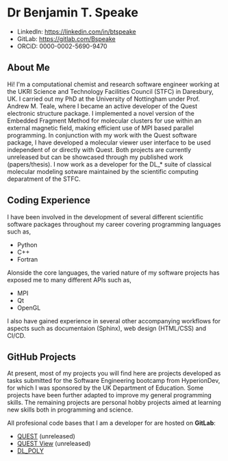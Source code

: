 # Dr Benjamin T. Speake 

<!-- * Email: benjaminspeake@gmail.com -->
* LinkedIn: https://linkedin.com/in/btspeake
* GitLab: https://gitlab.com/Bspeake
* ORCiD: 0000-0002-5690-9470 


## About Me

Hi! I'm a computational chemist and research software engineer working at the UKRI Science and Technology Facilities Council (STFC) in Daresbury, UK. I carried out my PhD at the University of Nottingham under
Prof. Andrew M. Teale, where I became an active developer of the Quest electronic structure package. I implemented a novel version of the Embedded Fragment Method for 
molecular clusters for use within an external magnetic field, making efficient use of MPI based parallel programming. In conjunction with my work with the Quest software package, 
I have developed a molecular viewer user interface to be used independent of or directly with Quest. 
Both projects are currently unreleased but can be showcased through my published work (papers/thesis).
I now work as a developer for the DL_* suite of classical molecular modeling sotware maintained by the scientific computing deparatment of the STFC.

## Coding Experience
I have been involved in the development of several different scientific software packages throughout my career covering programming languages such as,

- Python
- C++
- Fortran

Alonside the core languages, the varied nature of my software projects has exposed me to many different APIs such as,

  - MPI
  - Qt
  - OpenGL 

I also have gained experience in several other accompanying workflows for aspects such as documentaion (Sphinx), web design (HTML/CSS) and CI/CD. 


## GitHub Projects 
At present, most of my projects you will find here are projects developed as tasks submitted for the Software Engineering bootcamp from HyperionDev, for which I was
sponsored by the UK Department of Education. Some projects have been further adapted to improve my general programming skills. The remaining projects are personal hobby projects aimed at learning new skills both in programming and science. 

All profesional code bases that I am a developer for are hosted on **GitLab**:

- [QUEST](https://quest.codes) (unreleased)
- [QUEST View](https://gitlab.com/Bspeake) (unreleased)
- [DL_POLY](https://gitlab.com/ccp5/dl-poly)
  




<!--
**BTSpeake/BTSpeake** is a ✨ _special_ ✨ repository because its `README.md` (this file) appears on your GitHub profile.

Here are some ideas to get you started:

- 🔭 I’m currently working on ...
- 🌱 I’m currently learning ...
- 👯 I’m looking to collaborate on ...
- 🤔 I’m looking for help with ...
- 💬 Ask me about ...
- 📫 How to reach me: ...
- 😄 Pronouns: ...
- ⚡ Fun fact: ...
-->
